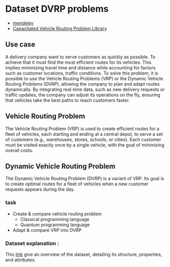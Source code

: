 # Dataset DVRP problems
- [mendeley](https://data.mendeley.com/datasets/3fwc3twwn6/3)
- [Capacitated Vehicle Routing Problem Library](http://vrp.atd-lab.inf.puc-rio.br/index.php/en/)
## Use case
A delivery company want to serve customers as quickly as possible. To achieve that it must find the most efficient routes for its vehicles. This implies minimizing travel time and distance while accounting for factors such as customer locations, traffic conditions. To solve this problem, it is possible to use the Vehicle Routing Problems (VRP) or the Dynamic Vehicle Routing Problems (DVRP), allowing the company to plan and adapt routes dynamically. By integrating real-time data, such as new delivery requests or traffic updates, the company can adjust its operations on the fly, ensuring that vehicles take the best paths to reach customers faster. 

## Vehicle Routing Problem

The Vehicle Routing Problem (VRP) is used to create efficient routes for a fleet of vehicles, each starting and ending at a central depot, to serve a set of customers (e.g., warehouses, stores, schools, or cities). Each customer must be visited exactly once by a single vehicle, with the goal of minimizing overall costs.
##  Dynamic Vehicle Routing Problem
The Dynamic Vehicle Routing Problem (DVRP) is a variant of VRP. Its goal is to create optimal routes for a fleet of vehicles when a new customer requests appears during the day. 
### task
- Create & compare vehicle routing problem
    - Classical programming language
    - Quantum programming language
- Adapt & compare VRP into DVRP 

### Dataset explanation :
This [link](./data_overview.md) give an overview of the dataset, detailing its structure, properties, and attributes.
